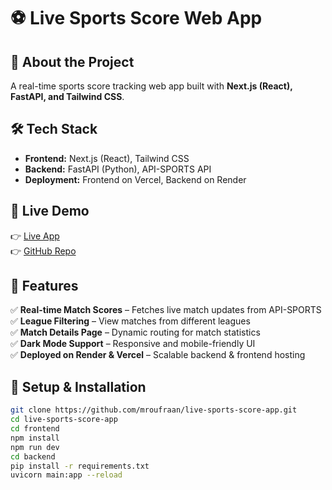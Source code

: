 # ⚽ Live Sports Score Web App  

## 🚀 About the Project
A real-time sports score tracking web app built with **Next.js (React), FastAPI, and Tailwind CSS**.

## 🛠️ Tech Stack
- **Frontend:** Next.js (React), Tailwind CSS  
- **Backend:** FastAPI (Python), API-SPORTS API  
- **Deployment:** Frontend on Vercel, Backend on Render  

## 🔗 Live Demo
👉 [Live App](your-live-demo-link.vercel.app)  
👉 [GitHub Repo](github.com/mroufraan/live-sports-score-app)

## 📌 Features
✅ **Real-time Match Scores** – Fetches live match updates from API-SPORTS  
✅ **League Filtering** – View matches from different leagues  
✅ **Match Details Page** – Dynamic routing for match statistics  
✅ **Dark Mode Support** – Responsive and mobile-friendly UI  
✅ **Deployed on Render & Vercel** – Scalable backend & frontend hosting  

## 🔧 Setup & Installation
```bash
git clone https://github.com/mroufraan/live-sports-score-app.git
cd live-sports-score-app
cd frontend
npm install
npm run dev
cd backend
pip install -r requirements.txt
uvicorn main:app --reload